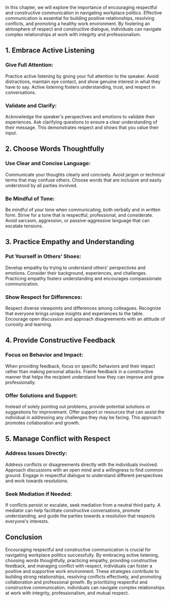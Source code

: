 
In this chapter, we will explore the importance of encouraging respectful and constructive communication in navigating workplace politics. Effective communication is essential for building positive relationships, resolving conflicts, and promoting a healthy work environment. By fostering an atmosphere of respect and constructive dialogue, individuals can navigate complex relationships at work with integrity and professionalism.

1\. Embrace Active Listening
---------------------------

### Give Full Attention:

Practice active listening by giving your full attention to the speaker. Avoid distractions, maintain eye contact, and show genuine interest in what they have to say. Active listening fosters understanding, trust, and respect in conversations.

### Validate and Clarify:

Acknowledge the speaker's perspectives and emotions to validate their experiences. Ask clarifying questions to ensure a clear understanding of their message. This demonstrates respect and shows that you value their input.

2\. Choose Words Thoughtfully
----------------------------

### Use Clear and Concise Language:

Communicate your thoughts clearly and concisely. Avoid jargon or technical terms that may confuse others. Choose words that are inclusive and easily understood by all parties involved.

### Be Mindful of Tone:

Be mindful of your tone when communicating, both verbally and in written form. Strive for a tone that is respectful, professional, and considerate. Avoid sarcasm, aggression, or passive-aggressive language that can escalate tensions.

3\. Practice Empathy and Understanding
-------------------------------------

### Put Yourself in Others' Shoes:

Develop empathy by trying to understand others' perspectives and emotions. Consider their background, experiences, and challenges. Practicing empathy fosters understanding and encourages compassionate communication.

### Show Respect for Differences:

Respect diverse viewpoints and differences among colleagues. Recognize that everyone brings unique insights and experiences to the table. Encourage open discussion and approach disagreements with an attitude of curiosity and learning.

4\. Provide Constructive Feedback
--------------------------------

### Focus on Behavior and Impact:

When providing feedback, focus on specific behaviors and their impact rather than making personal attacks. Frame feedback in a constructive manner that helps the recipient understand how they can improve and grow professionally.

### Offer Solutions and Support:

Instead of solely pointing out problems, provide potential solutions or suggestions for improvement. Offer support or resources that can assist the individual in addressing any challenges they may be facing. This approach promotes collaboration and growth.

5\. Manage Conflict with Respect
-------------------------------

### Address Issues Directly:

Address conflicts or disagreements directly with the individuals involved. Approach discussions with an open mind and a willingness to find common ground. Engage in respectful dialogue to understand different perspectives and work towards resolutions.

### Seek Mediation if Needed:

If conflicts persist or escalate, seek mediation from a neutral third party. A mediator can help facilitate constructive conversations, promote understanding, and guide the parties towards a resolution that respects everyone's interests.

Conclusion
----------

Encouraging respectful and constructive communication is crucial for navigating workplace politics successfully. By embracing active listening, choosing words thoughtfully, practicing empathy, providing constructive feedback, and managing conflict with respect, individuals can foster a positive and supportive work environment. These strategies contribute to building strong relationships, resolving conflicts effectively, and promoting collaboration and professional growth. By prioritizing respectful and constructive communication, individuals can navigate complex relationships at work with integrity, professionalism, and mutual respect.
